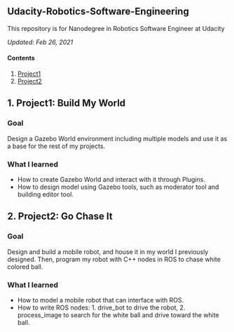 ## Udacity-Robotics-Software-Engineering

This repository is for Nanodegree in Robotics Software Engineer at Udacity

*Updated: Feb 26, 2021*

#### Contents

1. [Project1](#project1)
2. [Project2](#project2)

<a name="project1"/>

## 1. Project1: Build My World

### Goal

Design a Gazebo World environment including multiple models and use it as a base for the rest of my projects.

### What I learned
- How to create Gazebo World and interact with it through Plugins.
- How to design model using Gazebo tools, such as moderator tool and building editor tool.

<a name="project2"/>

## 2. Project2: Go Chase It

### Goal

Design and build a mobile robot, and house it in my world I previously designed. Then, program my robot with C++ nodes in ROS to chase white colored ball.

### What I learned
- How to model a mobile robot that can interface with ROS.
- How to write ROS nodes: 1. drive_bot to drive the robot, 2. process_image to search for the white ball and drive toward the white ball.
